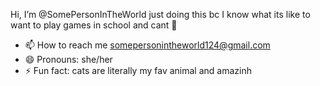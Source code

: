  Hi, I’m @SomePersonInTheWorld
 just doing this bc I know what its like to want to play games in school and cant 🙏
- 📫 How to reach me somepersonintheworld124@gmail.com
- 😄 Pronouns: she/her
- ⚡ Fun fact: cats are literally my fav animal and amazinh

<!---
SomePersonInTheWorld/SomePersonInTheWorld is a ✨ special ✨ repository because its `README.md` (this file) appears on your GitHub profile.
You can click the Preview link to take a look at your changes.
--->
